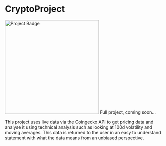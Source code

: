 # CryptoProject
<img src="https://ci.appveyor.com/api/projects/status/32r7s2skrgm9ubva?svg=true" alt="Project Badge" width="300">
Full project, coming soon...

This project uses live data via the Coingecko API to get pricing data and analyse it using technical analysis such as looking at 100d volatility and moving averages.
This data is returned to the user in an easy to understand statement with what the data means from an unbiased perspective.
